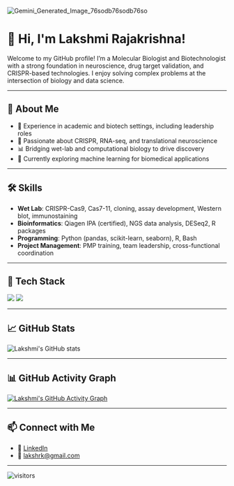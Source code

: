 ![Gemini_Generated_Image_76sodb76sodb76so](https://github.com/user-attachments/assets/3acf6ad3-16d0-4ef9-b8c8-ea635516a506)


# 👋 Hi, I'm Lakshmi Rajakrishna!

Welcome to my GitHub profile! I’m a Molecular Biologist and Biotechnologist with a strong foundation in neuroscience, drug target validation, and CRISPR-based technologies. I enjoy solving complex problems at the intersection of biology and data science.

---

## 🔬 About Me

- 💼 Experience in academic and biotech settings, including leadership roles  
- 🧪 Passionate about CRISPR, RNA-seq, and translational neuroscience  
- 📊 Bridging wet-lab and computational biology to drive discovery  
- 🧠 Currently exploring machine learning for biomedical applications

---

## 🛠️ Skills

- **Wet Lab**: CRISPR-Cas9, Cas7-11, cloning, assay development, Western blot, immunostaining  
- **Bioinformatics**: Qiagen IPA (certified), NGS data analysis, DESeq2, R packages  
- **Programming**: Python (pandas, scikit-learn, seaborn), R, Bash  
- **Project Management**: PMP training, team leadership, cross-functional coordination

---

## 🧰 Tech Stack

<p align="left">
  <img src="https://skillicons.dev/icons?i=python,r,linux,bash,git,github,vscode,visualstudio&perline=6" />
  <img src="https://skillicons.dev/icons?i=pandas,sklearn,seaborn,postgresql&perline=6" />
</p>

---

## 📈 GitHub Stats

![Lakshmi's GitHub stats](https://github-readme-stats.vercel.app/api?username=lakshmirajakri&show_icons=true&theme=radical)

---

## 📊 GitHub Activity Graph

[![Lakshmi's GitHub Activity Graph](https://github-readme-activity-graph.cyclic.app/graph?username=lakshmirajakri&theme=github-compact)](https://github.com/lakshmirajakri)

---

## 📫 Connect with Me

- 💼 [LinkedIn](https://www.linkedin.com/in/lakshmi-rajakrishna)
- 📧 [lakshrk@gmail.com](mailto:lakshrk@gmail.com)

---

![visitors](https://visitor-badge.glitch.me/badge?page_id=lakshmirajakri.lakshmirajakri)
